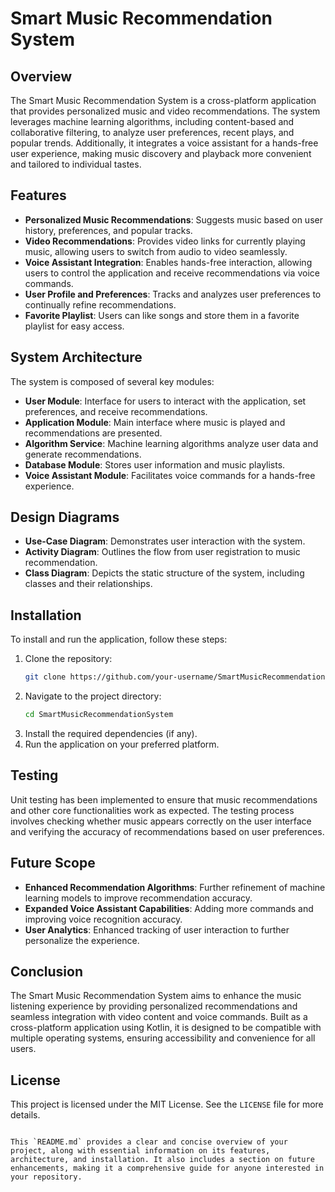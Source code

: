 
# Smart Music Recommendation System

## Overview
The Smart Music Recommendation System is a cross-platform application that provides personalized music and video recommendations. The system leverages machine learning algorithms, including content-based and collaborative filtering, to analyze user preferences, recent plays, and popular trends. Additionally, it integrates a voice assistant for a hands-free user experience, making music discovery and playback more convenient and tailored to individual tastes.

## Features
- **Personalized Music Recommendations**: Suggests music based on user history, preferences, and popular tracks.
- **Video Recommendations**: Provides video links for currently playing music, allowing users to switch from audio to video seamlessly.
- **Voice Assistant Integration**: Enables hands-free interaction, allowing users to control the application and receive recommendations via voice commands.
- **User Profile and Preferences**: Tracks and analyzes user preferences to continually refine recommendations.
- **Favorite Playlist**: Users can like songs and store them in a favorite playlist for easy access.

## System Architecture
The system is composed of several key modules:
- **User Module**: Interface for users to interact with the application, set preferences, and receive recommendations.
- **Application Module**: Main interface where music is played and recommendations are presented.
- **Algorithm Service**: Machine learning algorithms analyze user data and generate recommendations.
- **Database Module**: Stores user information and music playlists.
- **Voice Assistant Module**: Facilitates voice commands for a hands-free experience.

## Design Diagrams
- **Use-Case Diagram**: Demonstrates user interaction with the system.
- **Activity Diagram**: Outlines the flow from user registration to music recommendation.
- **Class Diagram**: Depicts the static structure of the system, including classes and their relationships.

## Installation
To install and run the application, follow these steps:
1. Clone the repository:
   ```bash
   git clone https://github.com/your-username/SmartMusicRecommendationSystem.git
   ```
2. Navigate to the project directory:
   ```bash
   cd SmartMusicRecommendationSystem
   ```
3. Install the required dependencies (if any).
4. Run the application on your preferred platform.

## Testing
Unit testing has been implemented to ensure that music recommendations and other core functionalities work as expected. The testing process involves checking whether music appears correctly on the user interface and verifying the accuracy of recommendations based on user preferences.

## Future Scope
- **Enhanced Recommendation Algorithms**: Further refinement of machine learning models to improve recommendation accuracy.
- **Expanded Voice Assistant Capabilities**: Adding more commands and improving voice recognition accuracy.
- **User Analytics**: Enhanced tracking of user interaction to further personalize the experience.

## Conclusion
The Smart Music Recommendation System aims to enhance the music listening experience by providing personalized recommendations and seamless integration with video content and voice commands. Built as a cross-platform application using Kotlin, it is designed to be compatible with multiple operating systems, ensuring accessibility and convenience for all users.

## License
This project is licensed under the MIT License. See the `LICENSE` file for more details.
```

This `README.md` provides a clear and concise overview of your project, along with essential information on its features, architecture, and installation. It also includes a section on future enhancements, making it a comprehensive guide for anyone interested in your repository.
